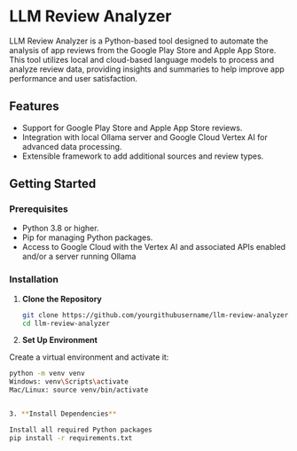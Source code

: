 # LLM Review Analyzer

LLM Review Analyzer is a Python-based tool designed to automate the analysis of app reviews from the Google Play Store and Apple App Store. This tool utilizes local and cloud-based language models to process and analyze review data, providing insights and summaries to help improve app performance and user satisfaction.

## Features

- Support for Google Play Store and Apple App Store reviews.
- Integration with local Ollama server and Google Cloud Vertex AI for advanced data processing.
- Extensible framework to add additional sources and review types.

## Getting Started

### Prerequisites

- Python 3.8 or higher.
- Pip for managing Python packages.
- Access to Google Cloud with the Vertex AI and associated APIs enabled and/or a server running Ollama

### Installation

1. **Clone the Repository**

   ```bash
   git clone https://github.com/yourgithubusername/llm-review-analyzer.git
   cd llm-review-analyzer
   ```

2. **Set Up Environment**

Create a virtual environment and activate it:
   ```bash
   python -m venv venv
   Windows: venv\Scripts\activate
   Mac/Linux: source venv/bin/activate


3. **Install Dependencies**

Install all required Python packages
pip install -r requirements.txt


